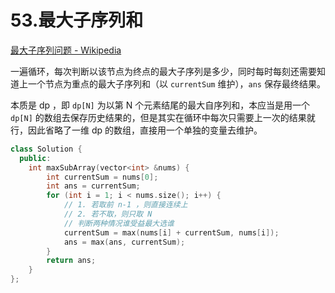 # 53.最大子序列和

[最大子序列问题 - Wikipedia](https://zh.wikipedia.org/wiki/%E6%9C%80%E5%A4%A7%E5%AD%90%E6%95%B0%E5%88%97%E9%97%AE%E9%A2%98)

一遍循环，每次判断以该节点为终点的最大子序列是多少，同时每时每刻还需要知道上一个节点为重点的最大子序列和（以 `currentSum` 维护），`ans` 保存最终结果。

本质是 dp ，即 `dp[N]` 为以第 N 个元素结尾的最大自序列和，本应当是用一个 `dp[N]` 的数组去保存历史结果的，但是其实在循环中每次只需要上一次的结果就行，因此省略了一维 dp 的数组，直接用一个单独的变量去维护。

```c++
class Solution {
  public:
    int maxSubArray(vector<int> &nums) {
        int currentSum = nums[0];
        int ans = currentSum;
        for (int i = 1; i < nums.size(); i++) {
            // 1. 若取前 n-1 ，则直接连续上
            // 2. 若不取，则只取 N
            // 判断两种情况谁受益最大选谁
            currentSum = max(nums[i] + currentSum, nums[i]);
            ans = max(ans, currentSum);
        }
        return ans;
    }
};
```
